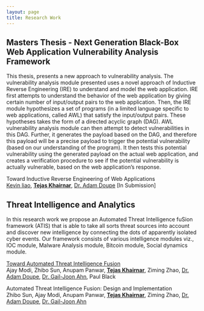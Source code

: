 ```yaml
---
layout: page
title: Research Work
---
```


<h2><b>Masters Thesis - Next Generation Black-Box Web Application Vulnerability Analysis Framework </b></h2>
<p>
This thesis, presents a new approach to vulnerability analysis. The vulnerability analysis module presented uses a novel approach of Inductive Reverse Engineering (IRE) to understand and model the web application. IRE first attempts to understand the behavior of the web application by giving certain number of input/output pairs to the web application. Then, the IRE module hypothesizes a set of programs (in a limited language specific to web applications, called AWL) that satisfy the input/output pairs. These hypotheses takes the form of a directed acyclic graph (DAG). AWL vulnerability analysis module can then attempt to detect vulnerabilities in this DAG. Further, it generates the payload based on the DAG, and therefore this payload will be a precise payload to trigger the potential vulnerability (based on our understanding of the program). It then tests this potential vulnerability using the generated payload on the actual web application, and creates a verification procedure to see if the potential vulnerability is actually vulnerable, based on the web application’s response.</p>

Toward Inductive Reverse Engineering of Web Applications<br>
[Kevin liao](http://kevinliao.me), <b>[Tejas Khairnar](http://tejas619.github.io)</b>, [Dr. Adam Doupe](http://adamdoupe.com) [In Submission]



<h2><b>Threat Intelligence and Analytics</b></h2>
<p>In this research work we propose an Automated Threat Intelligence fuSion framework (ATIS) that is able to take all sorts threat sources into account and discover new intelligence by connecting the dots of apparently isolated cyber events. Our framework consists of various intelligence modules viz., IOC module, Malware Analysis module, Bitcoin module, Social dynamics module.</p>

[Toward Automated Threat Intelligence Fusion](http://sefcom.asu.edu/publications/towards-automated-threat-intelligence-fusion-cic2016.pdf)<br>
Ajay Modi, Zhibo Sun, Anupam Panwar, <b>[Tejas Khairnar](http://tejas619.github.io)</b>, Ziming Zhao, [Dr. Adam Doupe](http://adamdoupe.com), [Dr. Gail-Joon Ahn](http://www.public.asu.edu/~gahn1/), Paul Black

Automated Threat Intelligence Fusion: Design and Implementation<br>
Zhibo Sun, Ajay Modi, Anupam Panwar, <b>[Tejas Khairnar](http://tejas619.github.io)</b>, Ziming Zhao, [Dr. Adam Doupe](http://adamdoupe.com), [Dr. Gail-Joon Ahn](http://www.public.asu.edu/~gahn1/)